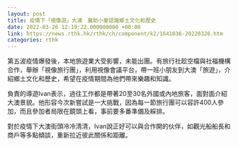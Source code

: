 ```yaml
---
layout: post
title: 疫情下「視像遊」大澳　冀助小童認識鄉土文化和歷史
date: 2022-03-26 12:19:22.000000000 +08:00
link: https://news.rthk.hk/rthk/ch/component/k2/1641036-20220326.htm
categories: rthk
---
```


第五波疫情爆發後，本地旅遊業大受影響，未能出團。有旅行社趁空檔與社福機構合作，舉辦「視像旅行團」，利用視像會議平台，帶一班小朋友到大澳「旅遊」，介紹鄉土文化和歷史，希望在疫情期間為他們帶來樂趣和知識。

負責的導遊Ivan表示，過往工作都是帶著20至30名外國或內地旅客，面對面介紹大澳景貌。他形容今次新嘗試是一大挑戰，因為每一節旅行團可以容許400人參加，而且參加者局限在鏡頭上看，事前要多番準備及綵排。

對於疫情下大澳街頭冷冷清清，Ivan說正好可以與合作開的伙伴，如觀光船船長和商戶等多點傾談，重新拉近彼此關係和距離。
